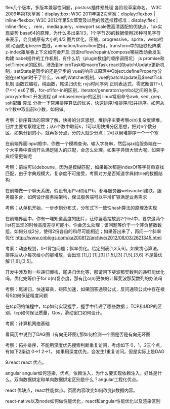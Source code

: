 flex几个版本，多版本兼容性问题，postcss插件预处理
各阶段草案命名。
W3C 2009年第1次草案：display:box;
W3C 2011年第2次草案：display:flexbox | inline-flexbox;
W3C 2012年第5次草案及以后的候选推荐标准：display:flex | inline-flex;
。
rem，mediaquery，viewport scale做高清适配的优缺点，1px实现姿势
base64的原理，为什么多出来1/3，1个字节28的数据使用26种可见字符来表示，会变成原有大小的4/3
图片优化，压缩，progressive，sprite，webp检测
动画使用bezier曲线，animation/transition使用，transform中的级联矩阵乘
z-index跟层叠上下文如何会开启
页面reflow/repaint/compose哪些改动会发生
构建
babel插件的工作机制，有什么坑（plugin数组的顺序调用坑）
js
promise和setTimeout的区别，涉及到microTask和macroTask
react的batchUpdate更新机制，setState是同步的还是异步的
vue的响应式原理中Object.defineProperty分别在set/get时干了什么，vue的Watcher机制，vue的batchUpdate及$nextTick机制
函数式编程，纯函数，尾递归优化
rxjs时间序列
正则表达式，零宽断言(?=), (?<=)
es6了解，for-of/for-in的区别，iterator/generator/symbol之间的关系，proxy/reflect
开发流程
git rebase/merge的区别
linux常用命令awk, sed, grep, ssh配置
算法
分析一下常用排序算法的优劣，快速排序/堆排序/归并排序。如何从n个数中取出前k小数，如何做。

考察：排序算法的原理了解，快排的分区思想，堆排序主要考察o(n)复杂度建堆，归并主要考察稳定性；从n个数中取前k，1可以用快排分区思想，把对n个数分区，如果分到的小，就再多分点，分的大就少分点；2可以用堆排序一个一个塞

在前端界面input框中，你做一个模糊查询，输入字符串，然后ajax给服务端在一个大字典中查询开头满足输入的匹配，会怎么处理。如果字典很大很大呢，如果字典经常更新呢

考察：前端可以deboune，因为是模糊匹配，如果每次都是indexOf等字符串查找匹配，由于字典规模大，复杂度不可接受，考察对方是否知道字典树trie的数据结构

在前端做一个聊天系统，假设有用户a和用户b，都与服务器websocket建联，服务器多台，如何设计服务端架构，保证服务端可以平滑扩容满足业务需求

考察：从单机开始，一步步到分布式，分布式下一致性hash算法的原理及实现

在前端界面中，你有一堆知道高度的图片，让你竖着摆放到2个list中，要求这两个list在呈现的时候高度差尽可能小，你会怎么处理；该问题等价于一个非负整数数组，如何分成2分，使得2份各自的和尽可能相近；如果答出来了，再问一个斜率优化 http://www.cnblogs.com/ka200812/archive/2012/08/03/2621345.html

考察：动态规划，0-1背包问题；斜率优化。给定列表[1,3,5,6]，如果贪心算法，排序后从小每次给小的那堆放，会出现
[1],[]
[1],[3]
[1,5],[3]
[1,5],[3,6]
不是最优解 [1,6],[3,5]。

开发中涉及到一些递归爆栈，尾递归优化等，那请问下斐波那契数列的递归能优化吗，优化完等价于for o(n)复杂度，那有比o(n)更快的计算斐波那契数列的办法吗

考察：尾递归，快速幂乘，矩阵加速，如果回答通项公式，反问通项公式中存在根号5如何保证精度问题

在tcp网络编程中，tcp如何实现握手，握手中传递了哪些数据； TCP和UDP的区别，tcp如何保证质量，Qos，滑动窗口如何设计。

考察：计算机网络基础

看简历中说到了DAG图（有向无环图),那如何检测一个图是否是有向无环图

考察：拓扑排序，不能用深度优先搜索判断重复访问，考虑如下 0，1，2三个点，有如下2条边
0->1
2->1，
如果用深度优先，会发生1重复访问。但是实际上是DAG


9.react react 优点，

angular angular如何渲染，优点，依赖注入，为什么要实现依赖注入，好处是什么。双向数据绑定和单向数据绑定区别是什么？angular工程化优点。

react 优缺点，react性能优点。页面内容改变如何改变js数据内容。

react-native以及node如何做性能优化，react和angular性能优化以及渲染区别